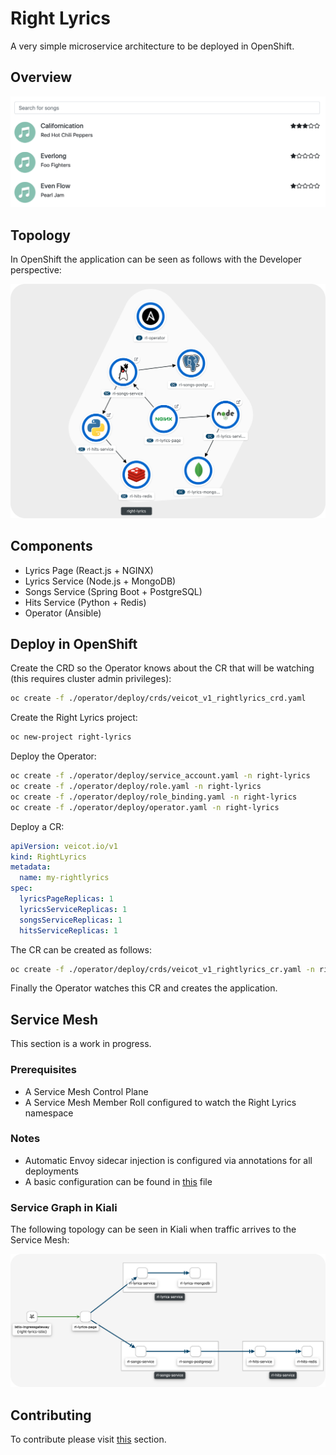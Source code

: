 # Right Lyrics

A very simple microservice architecture to be deployed in OpenShift.

## Overview

![preview](./preview.png)

## Topology

In OpenShift the application can be seen as follows with the Developer perspective:

![topology](./topology.png)

## Components

* Lyrics Page (React.js + NGINX)
* Lyrics Service (Node.js + MongoDB)
* Songs Service (Spring Boot + PostgreSQL)
* Hits Service (Python + Redis)
* Operator (Ansible)

## Deploy in OpenShift

Create the CRD so the Operator knows about the CR that will be watching (this requires cluster admin privileges):

```bash
oc create -f ./operator/deploy/crds/veicot_v1_rightlyrics_crd.yaml
```

Create the Right Lyrics project:

```bash
oc new-project right-lyrics
```

Deploy the Operator:

```bash
oc create -f ./operator/deploy/service_account.yaml -n right-lyrics
oc create -f ./operator/deploy/role.yaml -n right-lyrics
oc create -f ./operator/deploy/role_binding.yaml -n right-lyrics
oc create -f ./operator/deploy/operator.yaml -n right-lyrics
```

Deploy a CR:

```yaml
apiVersion: veicot.io/v1
kind: RightLyrics
metadata:
  name: my-rightlyrics
spec:
  lyricsPageReplicas: 1
  lyricsServiceReplicas: 1
  songsServiceReplicas: 1
  hitsServiceReplicas: 1
```

The CR can be created as follows:

```bash
oc create -f ./operator/deploy/crds/veicot_v1_rightlyrics_cr.yaml -n right-lyrics
```

Finally the Operator watches this CR and creates the application.

## Service Mesh

This section is a work in progress.

### Prerequisites

* A Service Mesh Control Plane
* A Service Mesh Member Roll configured to watch the Right Lyrics namespace

### Notes

* Automatic Envoy sidecar injection is configured via annotations for all deployments
* A basic configuration can be found in [this](istio.yaml) file

### Service Graph in Kiali

The following topology can be seen in Kiali when traffic arrives to the Service Mesh:

![kiali](./kiali.png)

## Contributing

To contribute please visit [this](CONTRIBUTING.md) section.
